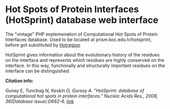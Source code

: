 # Hot Spots of Protein Interfaces (HotSprint) database web interface

The "vintage" PHP implemenation of Computational Hot Spots of Protein Interfaces database. Used to be located at prism.koc.edu.tr/hotsprint, before got substituted by [Hotregion](prism.koc.edu.tr/hotregion)

HotSprint gives information about the evolutionary history of the residues on the interface and represents which residues are highly conserved on the interface. In this way, functionally and structurally important residues on the interface can be distinguished. 

**Citation info:**

*Guney E, Tuncbag N, Keskin O, Gursoy A. "HotSprint: database of computational hot spots in protein interfaces." Nucleic Acids Res., 2008, 36(Database issue):D662-6.* [link](https://www.ncbi.nlm.nih.gov/pubmed/17959648)
